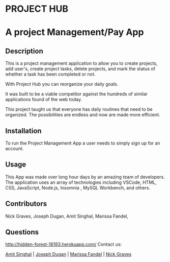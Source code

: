 # PROJECT HUB

# A project Management/Pay App

## Description

This is a project management application to allow you to create projects, add user's, create project tasks, delete projects, and mark the status of whether a task has been completed or not.

With Project Hub you can reorganize your daily goals.

It was built to be a viable competitor against the hundreds of similar applications found of the web today.

This project taught us that everyone has daily routines that need to be organized. The possibilities are endless and now are made more efficient.

## Installation

To run the Project Management App a user needs to simply sign up for an account.

## Usage

This App was made over long hour days by an amazing team of developers. The application uses an array of technologies including VSCode, HTML, CSS, JavaScript, Node.js, Insomnia , MySQL Workbench, and others.

## Contributors

Nick Graves, Joseph Dugan, Amit Singhal, Marissa Fandel,

## Questions


http://hidden-forest-18193.herokuapp.com/
Contact us:

<a class="hoverable" href="https://github.com/Asinghal81" target="_blank"> Amit Singhal</a> |
<a class="hoverable" href="https://github.com/dugan-jo" target="_blank"> Joseph Dugan</a> |
<a class="hoverable" href="https://github.com/mfandel118" target="_blank"> Marissa Fandel</a> |
<a class="hoverable" href="https://github.com/Thekid303" target="_blank"> Nick Graves</a>
